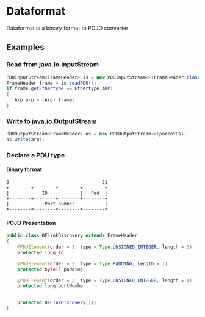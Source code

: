 # Dataformat

Dataformat is a binary format to POJO converter

## Examples

### Read from java.io.InputStream

```java
PDUInputStream<FrameHeader> is = new PDUInputStream<>(FrameHeader.class, parentIs);
FrameHeader frame = is.readPDU();
if(frame.getEthertype == Ethertype.ARP)
{
   Arp arp = (Arp) frame;
}
```

### Write to java.io.OutputStream

```java
PDUOutputStream<FrameHeader> os = new PDUOutputStream<>(parentOs);
os.write(arp);
```

### Declare a PDU type

#### Binary format 
```
0                                  31
+--------+--------+--------+--------+
|            ID            |   Pad  |
+--------+--------+--------+--------+
|             Port number           |
+--------+--------+--------+--------+        
```


#### POJO Presentation
```java
public class OFLinkDiscovery extends FrameHeader
{
	@PDUElement(order = 1, type = Type.UNSIGNED_INTEGER, length = 3)
	protected long id;

	@PDUElement(order = 2, type = Type.PADDING, length = 1)
	protected byte[] padding;

	@PDUElement(order = 3, type = Type.UNSIGNED_INTEGER, length = 4)
	protected long portNumber;

	
	protected OFLinkDiscovery(){}
}
```